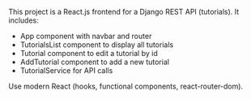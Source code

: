 <!-- Use this file to provide workspace-specific custom instructions to Copilot. For more details, visit https://code.visualstudio.com/docs/copilot/copilot-customization#_use-a-githubcopilotinstructionsmd-file -->

This project is a React.js frontend for a Django REST API (tutorials). It includes:
- App component with navbar and router
- TutorialsList component to display all tutorials
- Tutorial component to edit a tutorial by id
- AddTutorial component to add a new tutorial
- TutorialService for API calls

Use modern React (hooks, functional components, react-router-dom).
